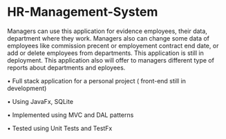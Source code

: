 # HR-Management-System


 Managers can use this application for evidence employees, their data, department where they work. Managers also can change some data of employees like commission precent or employement contract end date, or add or delete employees from departments.
This application is still in deployment. This application also will offer to managers different type of reports about departments and eployees. 

• Full stack application for a personal project ( front-end still in development)

• Using JavaFx, SQLite

• Implemented using MVC and DAL patterns

• Tested using Unit Tests and TestFx
